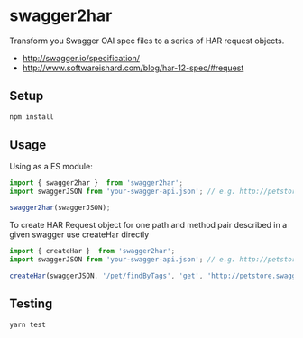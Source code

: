 # swagger2har

Transform you Swagger OAI spec files to a series of HAR request objects.

* http://swagger.io/specification/
* http://www.softwareishard.com/blog/har-12-spec/#request

## Setup

```bash
npm install
```

## Usage



Using as a ES module:
```js
import { swagger2har }  from 'swagger2har';
import swaggerJSON from 'your-swagger-api.json'; // e.g. http://petstore.swagger.io/v2/swagger.json

swagger2har(swaggerJSON);
```

To create HAR Request object for one path and method pair described in a given swagger use createHar directly

```js
import { createHar }  from 'swagger2har';
import swaggerJSON from 'your-swagger-api.json'; // e.g. http://petstore.swagger.io/v2/swagger.json

createHar(swaggerJSON, '/pet/findByTags', 'get', 'http://petstore.swagger.io');
```

## Testing

```bash
yarn test
```
